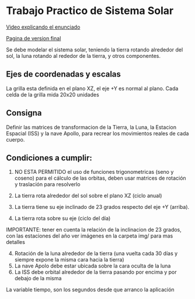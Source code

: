 # Trabajo Practico de Sistema Solar

[Video explicando el enunciado](https://youtu.be/2GBGxF-i-iU)

[Pagina de version final](https://luisparedes1.github.io/Sistema-Solar/)

Se debe modelar el sistema solar, teniendo la tierra rotando alrededor del sol, la luna rotando al rededor de la tierra, y otros componentes.

Ejes de coordenadas y escalas
---

La grilla esta definida en el plano XZ, el eje +Y es normal al plano.
Cada celda de la grilla mida 20x20 unidades

## Consigna


Definir las matrices de transformacion de la Tierra, la Luna, la Estacion Espacial (ISS) y la nave Apollo, 
para recrear los  movimientos reales de cada cuerpo.

## Condiciones a cumplir:

1) NO ESTA PERMITIDO el uso de funciones trigonometricas (seno y coseno) para el cálculo de las orbitas, 
deben usar matrices de rotación y traslación para resolverlo

2) La tierra rota alrededor del sol sobre el plano XZ (ciclo anual)
3) La tierra tiene su eje inclinado de 23 grados respecto del eje +Y (arriba). 
4) La tierra rota sobre su eje (ciclo del día)

IMPORTANTE: tener en cuenta la relación de la inclinacion de 23 grados, con las estaciones del año
            ver imágenes en la carpeta img/ para mas detalles

4) Rotación de la luna alrededor de la tierra (una vuelta cada 30 días y siempre expone la misma cara hacia la tierra)
5) La nave Apolo debe estar ubicada sobre la cara oculta de la luna
6) La ISS debe orbital alrededor de la tierra pasando por encima y por debajo de la misma

La variable tiempo, son los segundos desde que arranco la aplicación
